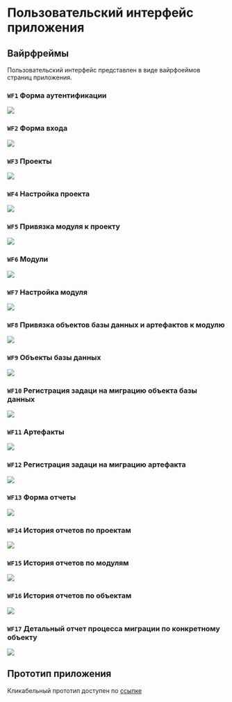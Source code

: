 # Пользовательский интерфейс приложения

## Вайрфреймы

Пользовательский интерфейс представлен в виде вайрфоеймов страниц приложения.

### **`WF1`** Форма аутентификации

![](assets/images/auth.jpg)

### **`WF2`** Форма входа

![](assets/images/auth_form.jpg)

### **`WF3`** Проекты

![](assets/images/projects.jpg)

### **`WF4`** Настройка проекта

![](assets/images/settings_project.jpg)

### **`WF5`** Привязка модуля к проекту

![](assets/images/add_module_in_project.jpg)

### **`WF6`** Модули

![](assets/images/modules.jpg)

### **`WF7`** Настройка модуля

![](assets/images/settings_module.jpg)

### **`WF8`** Привязка объектов базы данных и артефактов к модулю

![](assets/images/add_obgect_in_module.jpg)

### **`WF9`** Объекты базы данных

![](assets/images/bd_objects.jpg)

### **`WF10`** Регистрация задаци на миграцию объекта базы данных

![](assets/images/create_task_db_obj.jpg)

### **`WF11`** Артефакты

![](assets/images/artefacts.jpg)

### **`WF12`** Регистрация задаци на миграцию артефакта

![](assets/images/create_task_artefact.jpg)

### **`WF13`** Форма отчеты

![](assets/images/report.jpg)

### **`WF14`** История отчетов по проектам

![](assets/images/rep_history_projects.jpg)

### **`WF15`** История отчетов по модулям

![](assets/images/rep_history_modules.jpg)

### **`WF16`** История отчетов по объектам

![](assets/images/rep_history_object.jpg)

### **`WF17`** Детальный отчет процесса миграции по конкретному объекту

![](assets/images/history_object.jpg)

## Прототип приложения 

Кликабельный прототип доступен по [ссылке](https://www.figma.com/proto/aQVyvsZ1yDN3ZdWWsGNL1K/Untitled?node-id=1-10020&p=f&t=4qYzgDsQ8jtIlAet-0&scaling=min-zoom&content-scaling=fixed&page-id=0%3A1&starting-point-node-id=1%3A10020)